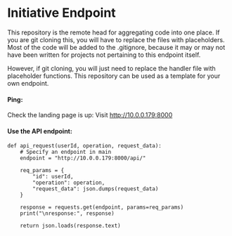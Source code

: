 # Initiative Endpoint  

This repository is the remote head for aggregating code into one place. If you are git cloning this, you will have to replace the files with placeholders. Most of the code will be added to the .gitignore, because it may or may not have been written for projects not pertaining to this endpoint itself.  

However, if git cloning, you will just need to replace the handler file with placeholder functions. This repository can be used as a template for your own endpoint.  

#### Ping:  
Check the landing page is up:
Visit http://10.0.0.179:8000

#### Use the API endpoint:  
```
def api_request(userId, operation, request_data):
    # Specify an endpoint in main
    endpoint = "http://10.0.0.179:8000/api/"

    req_params = {
        "id": userId,
        "operation": operation,
        "request_data": json.dumps(request_data)
    }

    response = requests.get(endpoint, params=req_params)
    print("\nresponse:", response)
    
    return json.loads(response.text)
```
